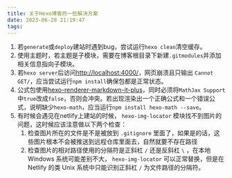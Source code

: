 ```yaml
---
title: 关于Hexo博客的一些解决方案
date: 2023-06-28 21:19:47
tags:
---
```


1. 若`generate`或`deploy`建站时遇到bug，尝试运行`hexo clean`清空缓存。
2. 使用主题时，若主题是子模块，需要在博客根目录下新建`.gitmodules`并添加相关信息指向子模块。
3. 若`hexo server`后访问[http://localhost:4000/](http://localhost:4000/)，网页崩溃且只输出 `Cannot GET/`，应当尝试运行`npm install`确保包都是正常状态。
4. 公式包使用[hexo-renderer-markdown-it-plus](https://github.com/CHENXCHEN/hexo-renderer-markdown-it-plus.git)，同时必须将`MathJax Support`中`true`改成`false`，否则会冲突。若出现渲染出一个正确公式和一个错误公式，说明缺少`hexo-math`，应当运行`npm install hexo-math --save`。
5. 有时候会遇见在netlify上建站的时候， `hexo-img-locator` 模块找不到图片的问题，这时候应该注意做以下两个检查：
   1. 检查图片所在的文件是不是被放到 `.gitignore` 里面了，如果是的话，这些图片根本不会被推送到远程仓库里面去，自然就要不存在路径
   2. 检查图片的相对路径使用的分隔符是正斜杠 `/` 还是反斜杠 `\` ，在本地 Windows 系统可能差别不大， `hexo-img-locator` 可以正常替换，但是在 Netlify 的类 Unix 系统中只能识别正斜杠 `/` 为文件路径的分隔符。